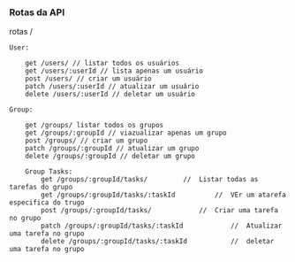 ### Rotas da API

rotas /

    User:

        get /users/ // listar todos os usuários
        get /users/:userId // lista apenas um usuário
        post /users/ // criar um usuário
        patch /users/:userId // atualizar um usuário
        delete /users/:userId // deletar um usuário

    Group:

        get /groups/ listar todos os grupos
        get /groups/:groupId // viazualizar apenas um grupo
        post /groups/ // criar um grupo
        patch /groups/:groupId // atualizar um grupo
        delete /groups/:groupId // deletar um grupo

        Group Tasks:
            get /groups/:groupId/tasks/         //  Listar todas as tarefas do grupo
            get /groups/:groupId/tasks/:taskId          //  VEr um atarefa especifica do trugo
            post /groups/:groupId/tasks/            //  Criar uma tarefa no grupo
            patch /groups/:groupId/tasks/:taskId            //  Atualizar uma tarefa no grupo
            delete /groups/:groupId/tasks/:taskId           //  deletar uma tarefa no grupo
